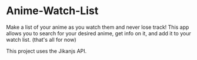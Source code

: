# Anime-Watch-List

Make a list of your anime as you watch them and never lose track! 
This app allows you to search for your desired anime, get info on it, and add it to your watch list. (that's all for now)

This project uses the Jikanjs API.
